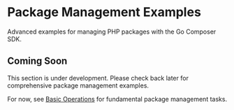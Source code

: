 # Package Management Examples

Advanced examples for managing PHP packages with the Go Composer SDK.

## Coming Soon

This section is under development. Please check back later for comprehensive package management examples.

For now, see [Basic Operations](/examples/basic-operations) for fundamental package management tasks.
